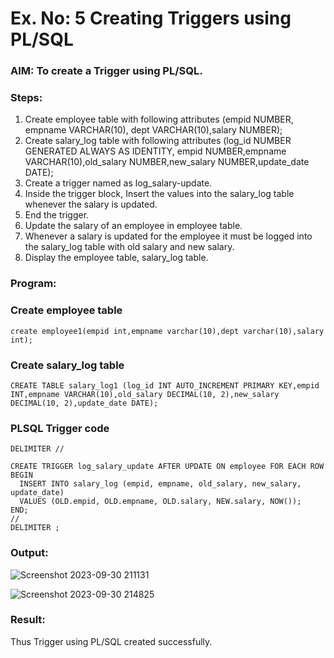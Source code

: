 # Ex. No: 5 Creating Triggers using PL/SQL

### AIM: To create a Trigger using PL/SQL.

### Steps:
1. Create employee table with following attributes (empid NUMBER, empname VARCHAR(10), dept VARCHAR(10),salary NUMBER);
2. Create salary_log table with following attributes (log_id NUMBER GENERATED ALWAYS AS IDENTITY, empid NUMBER,empname VARCHAR(10),old_salary NUMBER,new_salary NUMBER,update_date DATE);
3. Create a trigger named as log_salary-update.
4. Inside the trigger block, Insert the values into the salary_log table whenever the salary is updated.
5. End the trigger.
6. Update the salary of an employee in employee table.
7. Whenever a salary is updated for the employee it must be logged into the salary_log table with old salary and new salary.
8. Display the employee table, salary_log table.

### Program:
### Create employee table
```
create employee1(empid int,empname varchar(10),dept varchar(10),salary int);
```

### Create salary_log table
```
CREATE TABLE salary_log1 (log_id INT AUTO_INCREMENT PRIMARY KEY,empid INT,empname VARCHAR(10),old_salary DECIMAL(10, 2),new_salary DECIMAL(10, 2),update_date DATE);
```
### PLSQL Trigger code
```
DELIMITER //

CREATE TRIGGER log_salary_update AFTER UPDATE ON employee FOR EACH ROW
BEGIN
  INSERT INTO salary_log (empid, empname, old_salary, new_salary, update_date)
  VALUES (OLD.empid, OLD.empname, OLD.salary, NEW.salary, NOW());
END;
//
DELIMITER ;
```
### Output:
![Screenshot 2023-09-30 211131](https://github.com/Saravana-kumar369/Ex-No-5-Creating-Triggers-using-PL-SQL/assets/117925254/2bd81132-ecdc-42f7-ac09-a5277ac626bd)

![Screenshot 2023-09-30 214825](https://github.com/Saravana-kumar369/Ex-No-5-Creating-Triggers-using-PL-SQL/assets/117925254/06d48a6f-4a60-4ae9-8e9a-3cc431728027)
### Result:
Thus Trigger using PL/SQL created successfully.
